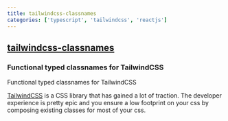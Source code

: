 ```yaml
---
title: tailwindcss-classnames
categories: ['typescript', 'tailwindcss', 'reactjs']
---
```

## [tailwindcss-classnames](https://github.com/muhammadsammy/tailwindcss-classnames)

### Functional typed classnames for TailwindCSS


Functional typed classnames for TailwindCSS

[TailwindCSS](https://tailwindcss.com/) is a CSS library that has gained a lot of traction. The developer experience is pretty epic and you ensure a low footprint on your css by composing existing classes for most of your css.
